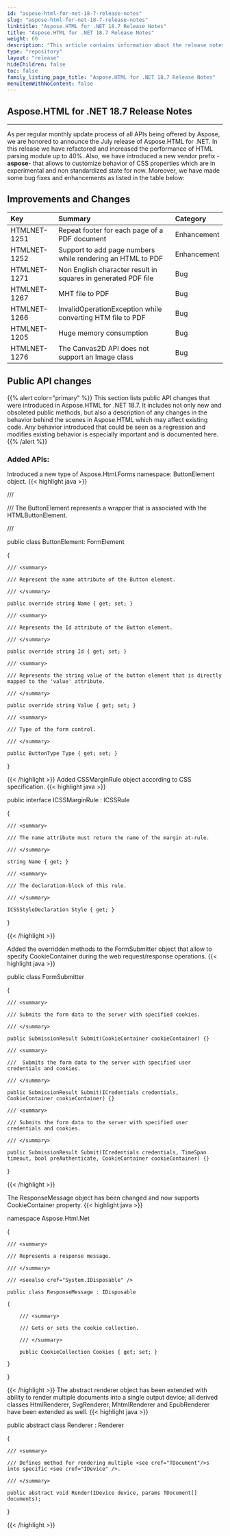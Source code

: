 ```yaml
---
id: "aspose-html-for-net-18-7-release-notes"
slug: "aspose-html-for-net-18-7-release-notes"
linktitle: "Aspose.HTML for .NET 18.7 Release Notes"
title: "Aspose.HTML for .NET 18.7 Release Notes"
weight: 60
description: "This article contains information about the release notes for Aspose.HTML for .NET 18.7."
type: "repository"
layout: "release"
hideChildren: false
toc: false
family_listing_page_title: "Aspose.HTML for .NET 18.7 Release Notes"
menuItemWithNoContent: false
---
```


## Aspose.HTML for .NET 18.7 Release Notes

-----
As per regular monthly update process of all APIs being offered by Aspose, we are honored to announce the July release of Aspose.HTML for .NET. In this release we have refactored and increased the performance of HTML parsing module up to 40%. Also, we have introduced a new vendor prefix -**aspose**- that allows to customize behavior of CSS properties which are in experimental and non standardized state for now. Moreover, we have made some bug fixes and enhancements as listed in the table below:

## Improvements and Changes

|**Key**|**Summary**|**Category**|
| :- | :- | :- |
|HTMLNET-1251|Repeat footer for each page of a PDF document|Enhancement|
|HTMLNET-1252|Support to add page numbers while rendering an HTML to PDF|Enhancement|
|HTMLNET-1271|Non English character result in squares in generated PDF file|Bug|
|HTMLNET-1267|MHT file to PDF|Bug|
|HTMLNET-1266|InvalidOperationException while converting HTM file to PDF|Bug|
|HTMLNET-1205|Huge memory consumption|Bug|
|HTMLNET-1276|The Canvas2D API does not support an Image class|Bug|

## Public API changes

{{% alert color="primary" %}}
This section lists public API changes that were introduced in Aspose.HTML for .NET 18.7. It includes not only new and obsoleted public methods, but also a description of any changes in the behavior behind the scenes in Aspose.HTML which may affect existing code. Any behavior introduced that could be seen as a regression and modifies existing behavior is especially important and is documented here.
{{% /alert %}}

### Added APIs:

Introduced a new type of Aspose.Html.Forms namespace: ButtonElement object.
{{< highlight java >}}

 /// <summary>

///  The ButtonElement represents a wrapper that is associated with the HTMLButtonElement.

/// </summary>

public class ButtonElement: FormElement<HTMLButtonElement>

{

    /// <summary>

    /// Represent the name attribute of the Button element.

    /// </summary>

    public override string Name { get; set; }

    /// <summary>

    /// Represents the Id attribute of the Button element.

    /// </summary>

    public override string Id { get; set; }

    /// <summary>

    /// Represents the string value of the button element that is directly mapped to the 'value' attribute.

    /// </summary>

    public override string Value { get; set; }

    /// <summary>

    /// Type of the form control.

    /// </summary>

    public ButtonType Type { get; set; }

}

{{< /highlight >}}
Added CSSMarginRule object according to CSS specification.
{{< highlight java >}}

 public interface ICSSMarginRule : ICSSRule

{

    /// <summary>

    /// The name attribute must return the name of the margin at-rule.

    /// </summary>

    string Name { get; }

    /// <summary>

    /// The declaration-block of this rule.

    /// </summary>

    ICSSStyleDeclaration Style { get; }

}

{{< /highlight >}}


Added the overridden methods to the FormSubmitter object that allow to specify CookieContainer during the web request/response operations.
{{< highlight java >}}

 public class FormSubmitter

{

    /// <summary>

    /// Submits the form data to the server with specified cookies.

    /// </summary>

    public SubmissionResult Submit(CookieContainer cookieContainer) {}

    /// <summary>

    ///  Submits the form data to the server with specified user credentials and cookies.

    /// </summary>

    public SubmissionResult Submit(ICredentials credentials, CookieContainer cookieContainer) {}

    /// <summary>

    /// Submits the form data to the server with specified user credentials and cookies.

    /// </summary>

    public SubmissionResult Submit(ICredentials credentials, TimeSpan timeout, bool preAuthenticate, CookieContainer cookieContainer) {}

}

{{< /highlight >}}


The ResponseMessage object has been changed and now supports CookieContainer property.
{{< highlight java >}}

 namespace Aspose.Html.Net

{

    /// <summary>

    /// Represents a response message.

    /// </summary>

    /// <seealso cref="System.IDisposable" />

    public class ResponseMessage : IDisposable

    {

        /// <summary>

        /// Gets or sets the cookie collection.

        /// </summary>

        public CookieCollection Cookies { get; set; }

    }

}

{{< /highlight >}}
The abstract renderer object has been extended with ability to render multiple documents into a single output device; all derived classes HtmlRenderer, SvgRenderer, MhtmlRenderer and EpubRenderer have been extended as well.
{{< highlight java >}}

 public abstract class Renderer<TDocument> : Renderer

{

    /// <summary>

    /// Defines method for rendering multiple <see cref="TDocument"/>s into specific <see cref="IDevice" />.

    /// </summary>

    public abstract void Render(IDevice device, params TDocument[] documents);

}

{{< /highlight >}}